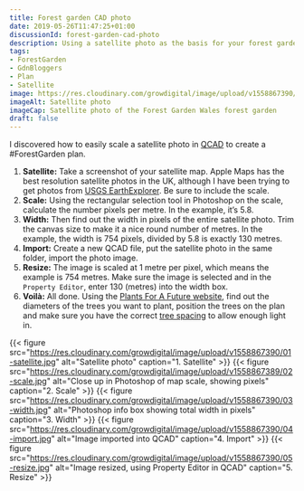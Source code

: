 ```yaml
---
title: Forest garden CAD photo
date: 2019-05-26T11:47:25+01:00
discussionId: forest-garden-cad-photo
description: Using a satellite photo as the basis for your forest garden plan is a good and quick way of creating an approximate plan without having to measure out in the field.
tags: 
- ForestGarden
- GdnBloggers
- Plan
- Satellite
image: https://res.cloudinary.com/growdigital/image/upload/v1558867390/01-satellite.jpg
imageAlt: Satellite photo
imageCap: Satellite photo of the Forest Garden Wales forest garden
draft: false
---
```


I discovered how to easily scale a satellite photo in [QCAD](https://www.qcad.org/en/) to create a #ForestGarden plan.

1. **Satellite:** Take a screenshot of your satellite map. Apple Maps has the best resolution satellite photos in the UK, although I have been trying to get photos from [USGS EarthExplorer](https://earthexplorer.usgs.gov). Be sure to include the scale.
2. **Scale:** Using the rectangular selection tool in Photoshop on the scale, calculate the number pixels per metre. In the example, it’s 5.8.
3. **Width:** Then find out the width in pixels of the entire satellite photo. Trim the canvas size to make it a nice round number of metres. In the example, the width is 754 pixels, divided by 5.8 is exactly 130 metres.
4. **Import:** Create a new QCAD file, put the satellite photo in the same folder, import the photo image.
5. **Resize:** The image is scaled at 1 metre per pixel, which means the example is 754 metres. Make sure the image is selected and in the `Property Editor`, enter 130 (metres) into the width box. 
6. **Voilà:** All done. Using the [Plants For A Future website](https://www.pfaf.org/), find out the diameters of the trees you want to plant, position the trees on the plan and make sure you have the correct [tree spacing](https://www.forestgarden.wales/blog/tree-spacing-forest-garden/) to allow enough light in.

{{< figure src="https://res.cloudinary.com/growdigital/image/upload/v1558867390/01-satellite.jpg" alt="Satellite photo" caption="1. Satellite" >}}
{{< figure src="https://res.cloudinary.com/growdigital/image/upload/v1558867389/02-scale.jpg" alt="Close up in Photoshop of map scale, showing pixels" caption="2. Scale" >}}
{{< figure src="https://res.cloudinary.com/growdigital/image/upload/v1558867390/03-width.jpg" alt="Photoshop info box showing total width in pixels" caption="3. Width" >}}
{{< figure src="https://res.cloudinary.com/growdigital/image/upload/v1558867390/04-import.jpg" alt="Image imported into QCAD" caption="4. Import" >}}
{{< figure src="https://res.cloudinary.com/growdigital/image/upload/v1558867390/05-resize.jpg" alt="Image resized, using Property Editor in QCAD" caption="5. Resize" >}}
